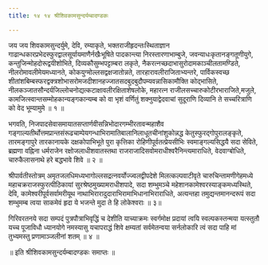 ```yaml
---
title: १४ १४ श्रीशिवकामसुन्दर्यम्बादण्डकः

---
```

 
जय जय शिवकामसुन्दर्युमे, देवि, रम्याकृते, भक्तराजीहृदन्तःस्थिताज्ञान गाढान्धकारप्रभेदस्फुरद्वालसूर्यायमाणैर्नखैःभूषिते पादकान्त्या निरस्तारणाभाम्बुजे, जवन्याधःकृतानङ्गतूणीयुगे, कन्तुजिन्मोहदोरूद्वयीशोभिते, दिव्यकौसुम्भपट्टाम्बरा लकृते, नैकरत्नच्छदाभासुरोदामकाञ्चीलतामण्डिते, नीलरोमावलीमेयमध्यानते, कोकयुग्मोल्लसद्वक्षजातोन्नते, तारहारावलीराजिताभ्यन्तरे, पार्विकस्वच्छ शीतांशबिम्बस्फरद्वक्त्रशोभासरोमजदीशानहज्जातसदबुदबुदौपम्यवन्नासिकामौक्ति कोद्भासिते, नीलकञ्जातसौन्दर्यजिल्लोचनोद्यत्कटाक्षावलीरक्षिताशेषलोके, महारत्न राजीलसच्चारुकोटीरभाराजिते,मजुले, कामजित्स्वान्तसम्मोहकान्यङ्गकान्यम्ब को वा भृशं वर्णितुं शक्नुयाद्वेदवाचां सुदूराणि दिव्यानि ते सच्चरित्राणि को वेद भूम्यामुमे ॥ १ ॥  

भगवति, निजपादसेवासमायातसप्तार्णवीसन्निभोदारगम्भीरतावन्महाशैव गङ्गाल्यतीर्थोत्तमप्रान्तसंरूढचाम्पेयगन्धाभिरामातिबालानिलाधूतचीनांशुकोन्नद्ध केतुस्फुरद्गोपुरालङ्कृते, तारमङ्गापुरे तारकानायके दक्षकोपाभिभूते पुरा कृत्तिका रोहिणीपूर्वतत्प्रेयसीभिः स्वमाङ्गल्यसिद्धयै सदा सेविते, ब्रह्मणा वह्निना धर्मराजेन रक्षोजलाधीशवातस्तथा राजराजादिसवोमराधीश्वरैनिन्त्यमाराधिते, वेदवाग्बोधिते,  
चारुकैलासनाथे हरे बद्धभावे शिवे ॥ २ ॥  

श्रीपार्वतीस्तोत्रम् अमृतजलधिमध्यभागोल्लसद्रत्नवर्योज्ज्वलद्वीपदेशे मिलत्कल्पवाटीवृते चारुचिन्तामणीगेहमध्ये महाचक्रराजस्फुरत्पीठिकायां सुरश्रेष्ठमुख्यामराधीशपादे, सदा शम्भुमञ्चे महेशानकामेश्वरस्याङ्कमध्यस्थिते, देवि, कामेश्वरीपूर्वसर्वामरीयूथ नाथाभिरारादुदाराभिरामाभिधानाभिराराधिते, अत्यन्तहा तमुद्यन्तमानन्दरूपं सदा शम्भुमम्ब त्वया साकमेवं हृदा ये भजन्ते मुदा ते हि लोकेश्वराः ॥ ३॥  

गिरिवरतनये सदा सम्पदं पुत्रपौत्राभिवृद्धिं च देशीति याच्याक्रमः स्वर्गमोक्ष प्रदायां त्वयि स्वल्पकस्तन्मया यत्स्तुतौ यच्च पूजाविधौ ध्यानयोगे नमस्यासु यचापराद्धं शिवे क्षम्यतां सर्वमेतन्वया सर्नलोकारि त्वं सदा पाहि मां तुभ्यमस्तु प्रणामाञ्जलीनां शतम् ॥ ४ ॥  

॥ इति श्रीशिवकामसुन्दर्यम्बादण्डकः समाप्तः ॥  